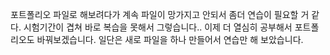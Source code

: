 포트폴리오 파일로 해보려다가 계속 파일이 망가지고 안되서 좀더 연습이 필요할 거 같다.
시험기간이 겹쳐 바로 복습을 못해서 그렇습니다..
이제 더 열심히 공부해서 포트폴리오도 바꿔보겠습니다.
일단은 새로 파일을 하나 만들어서 연습만 해 보았습니다.
